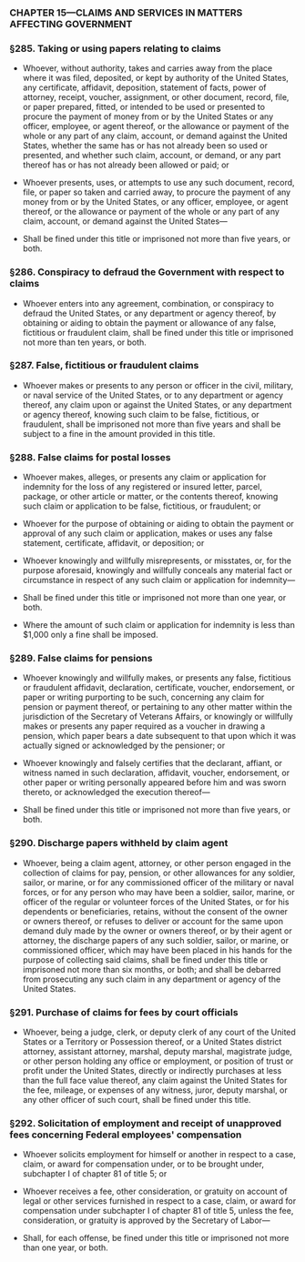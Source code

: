 ### **CHAPTER 15—CLAIMS AND SERVICES IN MATTERS AFFECTING GOVERNMENT**

### §285. Taking or using papers relating to claims
* Whoever, without authority, takes and carries away from the place where it was filed, deposited, or kept by authority of the United States, any certificate, affidavit, deposition, statement of facts, power of attorney, receipt, voucher, assignment, or other document, record, file, or paper prepared, fitted, or intended to be used or presented to procure the payment of money from or by the United States or any officer, employee, or agent thereof, or the allowance or payment of the whole or any part of any claim, account, or demand against the United States, whether the same has or has not already been so used or presented, and whether such claim, account, or demand, or any part thereof has or has not already been allowed or paid; or

* Whoever presents, uses, or attempts to use any such document, record, file, or paper so taken and carried away, to procure the payment of any money from or by the United States, or any officer, employee, or agent thereof, or the allowance or payment of the whole or any part of any claim, account, or demand against the United States—

* Shall be fined under this title or imprisoned not more than five years, or both.

### §286. Conspiracy to defraud the Government with respect to claims
* Whoever enters into any agreement, combination, or conspiracy to defraud the United States, or any department or agency thereof, by obtaining or aiding to obtain the payment or allowance of any false, fictitious or fraudulent claim, shall be fined under this title or imprisoned not more than ten years, or both.

### §287. False, fictitious or fraudulent claims
* Whoever makes or presents to any person or officer in the civil, military, or naval service of the United States, or to any department or agency thereof, any claim upon or against the United States, or any department or agency thereof, knowing such claim to be false, fictitious, or fraudulent, shall be imprisoned not more than five years and shall be subject to a fine in the amount provided in this title.

### §288. False claims for postal losses
* Whoever makes, alleges, or presents any claim or application for indemnity for the loss of any registered or insured letter, parcel, package, or other article or matter, or the contents thereof, knowing such claim or application to be false, fictitious, or fraudulent; or

* Whoever for the purpose of obtaining or aiding to obtain the payment or approval of any such claim or application, makes or uses any false statement, certificate, affidavit, or deposition; or

* Whoever knowingly and willfully misrepresents, or misstates, or, for the purpose aforesaid, knowingly and willfully conceals any material fact or circumstance in respect of any such claim or application for indemnity—

* Shall be fined under this title or imprisoned not more than one year, or both.

* Where the amount of such claim or application for indemnity is less than $1,000 only a fine shall be imposed.

### §289. False claims for pensions
* Whoever knowingly and willfully makes, or presents any false, fictitious or fraudulent affidavit, declaration, certificate, voucher, endorsement, or paper or writing purporting to be such, concerning any claim for pension or payment thereof, or pertaining to any other matter within the jurisdiction of the Secretary of Veterans Affairs, or knowingly or willfully makes or presents any paper required as a voucher in drawing a pension, which paper bears a date subsequent to that upon which it was actually signed or acknowledged by the pensioner; or

* Whoever knowingly and falsely certifies that the declarant, affiant, or witness named in such declaration, affidavit, voucher, endorsement, or other paper or writing personally appeared before him and was sworn thereto, or acknowledged the execution thereof—

* Shall be fined under this title or imprisoned not more than five years, or both.

### §290. Discharge papers withheld by claim agent
* Whoever, being a claim agent, attorney, or other person engaged in the collection of claims for pay, pension, or other allowances for any soldier, sailor, or marine, or for any commissioned officer of the military or naval forces, or for any person who may have been a soldier, sailor, marine, or officer of the regular or volunteer forces of the United States, or for his dependents or beneficiaries, retains, without the consent of the owner or owners thereof, or refuses to deliver or account for the same upon demand duly made by the owner or owners thereof, or by their agent or attorney, the discharge papers of any such soldier, sailor, or marine, or commissioned officer, which may have been placed in his hands for the purpose of collecting said claims, shall be fined under this title or imprisoned not more than six months, or both; and shall be debarred from prosecuting any such claim in any department or agency of the United States.

### §291. Purchase of claims for fees by court officials
* Whoever, being a judge, clerk, or deputy clerk of any court of the United States or a Territory or Possession thereof, or a United States district attorney, assistant attorney, marshal, deputy marshal, magistrate judge, or other person holding any office or employment, or position of trust or profit under the United States, directly or indirectly purchases at less than the full face value thereof, any claim against the United States for the fee, mileage, or expenses of any witness, juror, deputy marshal, or any other officer of such court, shall be fined under this title.

### §292. Solicitation of employment and receipt of unapproved fees concerning Federal employees' compensation
* Whoever solicits employment for himself or another in respect to a case, claim, or award for compensation under, or to be brought under, subchapter I of chapter 81 of title 5; or

* Whoever receives a fee, other consideration, or gratuity on account of legal or other services furnished in respect to a case, claim, or award for compensation under subchapter I of chapter 81 of title 5, unless the fee, consideration, or gratuity is approved by the Secretary of Labor—

* Shall, for each offense, be fined under this title or imprisoned not more than one year, or both.
